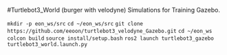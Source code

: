 #Turtlebot3_World (burger with velodyne) Simulations for Training Gazebo.


`mkdir -p eon_ws/src`
`cd ~/eon_ws/src`
`git clone https://github.com/eeoon/turtlebot3_velodyne_Gazebo.git`
`cd ~/eon_ws`
`colcon build`
`source install/setup.bash`
`ros2 launch turtlebot3_gazebo turtlebot3_world.launch.py`
